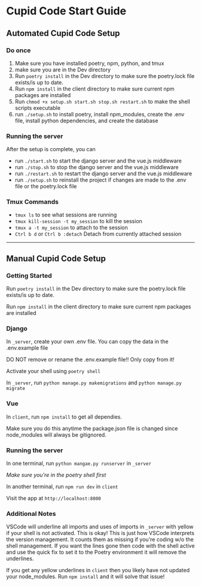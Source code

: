 # Cupid Code Start Guide

## Automated Cupid Code Setup

### Do once

1. Make sure you have installed poetry, npm, python, and tmux
2. make sure you are in the Dev directory
3. Run `poetry install` in the Dev directory to make sure the poetry.lock file exists/is up to date.
4. Run `npm install` in the client directory to make sure current npm packages are installed
5. Run `chmod +x setup.sh start.sh stop.sh restart.sh` to make the shell scripts executable
6. run `./setup.sh` to install poetry, install npm_modules, create the .env file, install python dependencies, and create the database

### Running the server

After the setup is complete, you can
- run `./start.sh` to start the django server and the vue.js middleware
- run `./stop.sh` to stop the django server and the vue.js middleware
- run `./restart.sh` to restart the django server and the vue.js middleware
- run `./setup.sh` to reinstall the project if changes are made to the .env file or the poetry.lock file

### Tmux Commands
- `tmux ls` to see what sessions are running
- `tmux kill-session -t my_session` to kill the session
- `tmux a -t my_session` to attach to the session
- `Ctrl b d` or `Ctrl b :detach` Detach from currently attached session 

-------------

## Manual Cupid Code Setup

### Getting Started

Run `poetry install` in the Dev directory to make sure the poetry.lock file exists/is up to date.

Run `npm install` in the client directory to make sure current npm packages are installed

### Django

In `_server`, create your own .env file. You can copy the data in the .env.example file 

DO NOT remove or rename the .env.example file!! Only copy from it!

Activate your shell using `poetry shell`

In `_server`, run `python manage.py makemigrations` and `python manage.py migrate`

### Vue
In `client`, run `npm install` to get all dependies. 

Make sure you do this anytime the package.json file is changed since node_modules will always be gitignored.

### Running the server

In one terminal, run `python mangae.py runserver` in `_server`
    
*Make sure you're in the poetry shell first*

In another terminal, run `npm run dev` in `client`

Visit the app at `http://localhost:8000`

### Additional Notes

VSCode will underline all imports and uses of imports in `_server` with yellow if your shell is not activated. This is okay! This is just how VSCode interprets the version management. It counts them as missing if you're coding w/o the shell management. If you want the lines gone then code with the shell active and use the quick fix to set it to the Poetry environment it will remove the underlines.

If you get any yellow underlines in `client` then you likely have not updated your node_modules. Run `npm install` and it will solve that issue!